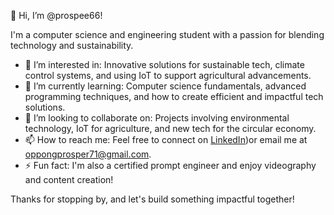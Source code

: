 👋 Hi, I’m @prospee66!

I'm a computer science and engineering student with a passion for blending technology and sustainability. 

- 👀 I’m interested in: Innovative solutions for sustainable tech, climate control systems, and using IoT to support agricultural advancements.
- 🌱 I’m currently learning: Computer science fundamentals, advanced programming techniques, and how to create efficient and impactful tech solutions.
- 💞️ I’m looking to collaborate on: Projects involving environmental technology, IoT for agriculture, and new tech for the circular economy.
- 📫 How to reach me: Feel free to connect on [LinkedIn](https://www.linkedin.com/in/prosper-oppong))or email me at oppongprosper71@gmail.com.
- ⚡ Fun fact: I'm also a certified prompt engineer and enjoy videography and content creation!

Thanks for stopping by, and let's build something impactful together!
